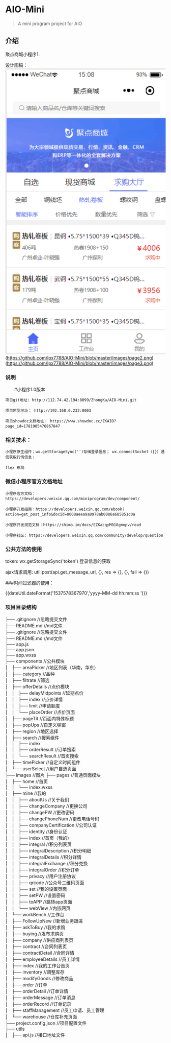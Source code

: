
# AIO-Mini
> A mini program project for AIO

## 介绍

  聚点商城小程序1.
  
  设计图稿：
  ![image](https://github.com/lpx7788/AIO-Mini/blob/master/images/page1.png)(https://github.com/lpx7788/AIO-Mini/blob/master/images/page2.png)(https://github.com/lpx7788/AIO-Mini/blob/master/images/page3.png)

### 说明

　　#小程序1.0版本 

    项目git地址: http://112.74.42.194:8099/ZhongKa/AIO-Mini.git  

    项目原型地址： http://192.168.0.232:8003  

    项目showdoc文档地址： https://www.showdoc.cc/ZKAIO?page_id=1781905476867847  


### 相关技术：

   	小程序原生组件；wx.getStorageSync('')存储登录信息； wx.connectSocket（{}）通信获取行情信息；

    flex 布局  

### 微信小程序官方文档地址

  	小程序官方文档： https://developers.weixin.qq.com/miniprogram/dev/component/  

    小程序开发指南：https://developers.weixin.qq.com/ebook?action=get_post_info&docid=0008aeea9a8978ab0086a685851c0a  

    小程序开发规范文档：https://shimo.im/docs/EZKacqyM018gmopv/read  

    小程序社区: https://developers.weixin.qq.com/community/develop/question  
  


### 公共方法的使用

   token: wx.getStorageSync('token') 登录信息的获取  

  ajax请求调用: util.post(api.get_message_url, {}, res => {}, {}, fail => {})  


###时间过滤器的使用：

   <wxs module="dateUtil" src="../../../wxs/formatTime.wxs"></wxs>  

   {{dateUtil.dateFormat('1537578367970','yyyy-MM-dd hh:mm:ss ')}}  


### 项目目录结构
 

├── .gitignore //忽略提交文件  
├── README.md  //md文件  
├── .gitignore //忽略提交文件    
├── README.md  //md文件    
├── app.js  
├── app.json  
├── app.wxss  
├── components //公共模块  
│   ├── areaPicker //地区列表（华南，华东）  
│   ├── category //品种  
│   ├── filtrate //筛选  
│   ├── offerDetails //点价模块  
│   │   ├── delayMidpoints //延期点价  
│   │   ├── index //点价详情  
│   │   ├── limit //申请额度  
│   │   └── placeOrder //点价页面  
│   ├── pageTit //页面内特殊标题  
│   ├── popUps //自定义弹窗  
│   ├── region //地区选择  
│   ├── search //搜索组件  
│   │   ├── index  
│   │   ├── orderResult //订单搜索  
│   │   └── searchResult //首页搜索  
│   ├── timePicker //自定义时间组件  
│   └── userSelect //用户自选页面  
├── images //图片
├── pages  //普通页面模块  
│   ├── home //首页  
│   │       └── index.wxss  
│   ├── mine //我的  
│   │   ├── aboutUs //关于我们  
│   │   ├── changeCompany //更换公司  
│   │   ├── changePW //更改密码  
│   │   ├── changePhoneNum //更改电话号码  
│   │   ├── companyCertification //公司认证  
│   │   ├── identity //身份认证  
│   │   ├── index //首页（我的）  
│   │   ├── integral //积分列表页  
│   │   ├── integralDescription //积分明细  
│   │   ├── integralDetails //积分详情  
│   │   ├── integralExchange //积分兑换  
│   │   ├── integralOrder //积分订单  
│   │   ├── privacy //用户注册协议  
│   │   ├── qrcode //公众号二维码页面  
│   │   ├── set //我的设置页面  
│   │   ├── setPW //设置密码  
│   │   ├── toAPP //跳转app页面  
│   │   └── webView //内嵌网页  
│   └── workBench //工作台  
│       ├── FollowUpNew //新增业务跟进  
│       ├── askToBuy //我的求购  
│       ├── buying //发布求购页  
│       ├── company //供应商列表页  
│       ├── contract //合同列表页  
│       ├── contractDetail //合同详情  
│       ├── employeeDetails //员工详情  
│       ├── index //我的工作台首页  
│       ├── inventory //调整库存  
│       ├── modifyGoods //修改商品  
│       ├── order //订单  
│       ├── orderDetail //订单详情  
│       ├── orderMessage //订单消息  
│       ├── orderRecord  //订单记录  
│       ├── staffManagement //员工申请、员工管理  
│       └── warehouse //仓库补充页面  
├── project.config.json //项目配置文件  
├── utils  
│   ├── api.js //接口地址文件  
